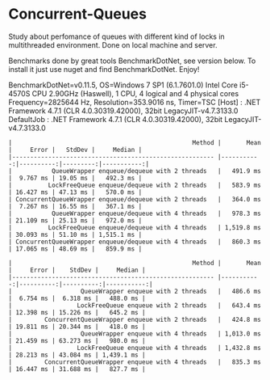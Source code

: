 # Concurrent-Queues
Study about perfomance of queues with different kind of locks in multithreaded environment.
Done on local machine and server.

Benchmarks done by great tools BenchmarkDotNet, see version below.
To install it just use nuget and find BenchmarkDotNet. Enjoy!

BenchmarkDotNet=v0.11.5,  OS=Windows 7 SP1 (6.1.7601.0)
Intel Core i5-4570S CPU 2.90GHz (Haswell), 1 CPU, 4 logical and 4 physical cores
Frequency=2825644 Hz, Resolution=353.9016 ns, Timer=TSC
  [Host]     : .NET Framework 4.7.1 (CLR 4.0.30319.42000), 32bit LegacyJIT-v4.7.3133.0
  DefaultJob : .NET Framework 4.7.1 (CLR 4.0.30319.42000), 32bit LegacyJIT-v4.7.3133.0


```
|                                                  Method |       Mean |     Error |   StdDev |     Median |
|-------------------------------------------------------- |-----------:|----------:|---------:|-----------:|
|           QueueWrapper enqueue/dequeue with 2 threads   |   491.9 ms |  9.767 ms | 19.05 ms |   492.3 ms |
|          LockFreeQueue enqueue/dequeue with 2 threads   |   583.9 ms | 16.427 ms | 47.13 ms |   570.0 ms |
| ConcurrentQueueWrapper enqueue/dequeue with 2 threads   |   364.0 ms |  7.267 ms | 16.55 ms |   367.1 ms |
|           QueueWrapper enqueue/dequeue with 4 threads   |   978.3 ms | 21.109 ms | 25.13 ms |   972.0 ms |
|          LockFreeQueue enqueue/dequeue with 4 threads   | 1,519.8 ms | 30.093 ms | 51.10 ms | 1,515.1 ms |
| ConcurrentQueueWrapper enqueue/dequeue with 4 threads   |   860.3 ms | 17.065 ms | 48.69 ms |   859.9 ms |

|                                                  Method |       Mean |     Error |    StdDev |     Median |
|-------------------------------------------------------- |-----------:|----------:|----------:|-----------:|
|           		QueueWrapper enqueue with 2 threads   |   486.6 ms |  6.754 ms |  6.318 ms |   488.0 ms |
|          		   LockFreeQueue enqueue with 2 threads   |   643.4 ms | 12.398 ms | 15.226 ms |   645.2 ms |
| 		  ConcurrentQueueWrapper enqueue with 2 threads   |   424.8 ms | 19.811 ms | 20.344 ms |   418.0 ms |
|       		    QueueWrapper enqueue with 4 threads   | 1,013.0 ms | 21.459 ms | 63.273 ms |   980.0 ms |
|          		   LockFreeQueue enqueue with 4 threads   | 1,432.8 ms | 28.213 ms | 43.084 ms | 1,439.1 ms |
|    	  ConcurrentQueueWrapper enqueue with 4 threads   |   835.3 ms | 16.447 ms | 31.688 ms |   827.7 ms |